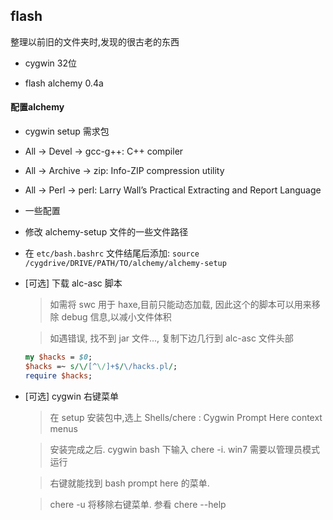 flash
-----

整理以前旧的文件夹时,发现的很古老的东西

 * cygwin 32位

 * flash alchemy 0.4a

#### 配置alchemy

 * cygwin setup 需求包

  - All -> Devel -> gcc-g++: C++ compiler

  - All -> Archive -> zip: Info-ZIP compression utility

  - All -> Perl -> perl: Larry Wall’s Practical Extracting and Report Language

 * 一些配置

  - 修改 alchemy-setup 文件的一些文件路径

  - 在 `etc/bash.bashrc` 文件结尾后添加: `source /cygdrive/DRIVE/PATH/TO/alchemy/alchemy-setup`

 * [可选] 下载 alc-asc 脚本

	> 如需将 swc 用于 haxe,目前只能动态加载, 因此这个的脚本可以用来移除 debug 信息,以减小文件体积

	> 如遇错误, 找不到 jar 文件..., 复制下边几行到 alc-asc 文件头部

	```perl
	my $hacks = $0;
	$hacks =~ s/\/[^\/]+$/\/hacks.pl/;
	require $hacks; 
	```

 * [可选] cygwin 右键菜单

	> 在 setup 安装包中,选上 Shells/chere : Cygwin Prompt Here context menus

	> 安装完成之后. cygwin bash 下输入 chere -i. win7 需要以管理员模式运行
	
	> 右键就能找到 bash prompt here 的菜单.

	> chere -u 将移除右键菜单. 参看 chere --help
